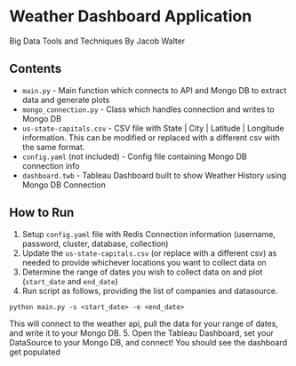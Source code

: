 # Weather Dashboard Application
Big Data Tools and Techniques
By Jacob Walter

## Contents
- `main.py` - Main function which connects to API and Mongo DB to extract data and generate plots
- `mongo_connection.py` - Class which handles connection and writes to Mongo DB
- `us-state-capitals.csv` - CSV file with State | City | Latitude | Longitude information.  This can be modified or replaced with a different csv with the same format.
- `config.yaml` (not included) - Config file containing Mongo DB connection info
- `dashboard.twb` - Tableau Dashboard built to show Weather History using Mongo DB Connection

## How to Run
1. Setup `config.yaml` file with Redis Connection information (username, password, cluster, database, collection)
2. Update the `us-state-capitals.csv` (or replace with a different csv) as needed to provide whichever locations you want to collect data on
3. Determine the range of dates you wish to collect data on and plot (`start_date` and `end_date`)
4. Run script as follows, providing the list of companies and datasource.
```
python main.py -s <start_date> -e <end_date>
```
This will connect to the weather api, pull the data for your range of dates, and write it to your Mongo DB.
5. Open the Tableau Dashboard, set your DataSource to your Mongo DB, and connect!  You should see the dashboard get populated
